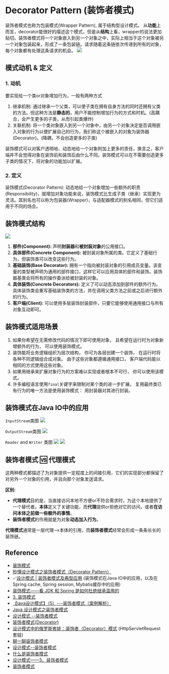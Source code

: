 # Decorator Pattern (装饰者模式)
装饰者模式也称为包装模式(Wrapper Pattern), 属于结构型设计模式。
从**功能**上而言，decorator能很好的描述这个模式，但是从**结构**上看，wrapper的说法更加贴切。装饰者模式将一个对象嵌入到另一个对象之中，实际上相当于这个对象被另一个对象包装起来，形成了一条包装链。请求随着这条链依次传递到所有的对象，每个对象都有处理这条请求的机会。
![](images/DecoratorPattern_CoffeeExample.png)


## 模式动机 & 定义
### 1. 动机
要实现给一个类or对象增加行为，一般有两种方式
1. 继承机制: 通过继承一个父类，可以使子类在拥有自身方法的同时还拥有父类的方法。但这种方法是**静态的**，用户不能控制增加行为的方式和时机。(高耦合，会产生更多的子类，从而引起类爆炸)
2. 关联机制: 将一个类对象嵌入到另一个对象中，由另一个对象决定是否调用嵌入对象的行为以便扩展自己的行为，我们称这个被嵌入的对象为装饰器(Decorator)。(降耦，不会创造更多的子类)

装饰模式可以对客户透明地、动态地给一个对象附加上更多的责任，换言之，客户端并不会觉得对象在装饰前和装饰后由什么不同。装饰模式可以在不需要创造更多子类的情况下，将对象的功能加以扩展。

### 2. 定义
装饰模式(Decorator Pattern): 动态地给一个对象增加一些额外的职责(Responsibility)，就增加对象功能来说，装饰模式比生成子类（继承）实现更为灵活。其别名也可以称为包装器(Wrapper)，与适配器模式的别名相同，但它们适用于不同的场合。


## 装饰模式结构
![](images/Decorator.Structure.png)
1. **部件(Component):** 声明**封装器**和**被封装对象**的公用接口。
2. **具体部件(Concrete Component):** 被封装对象所属的类。它定义了基础行为，但装饰类可以改变这些行为。
3. **基础装饰(Base Decorator):** 拥有一个指向被封装对象的引用成员变量。该变量的类型被声明为通用的部件接口，这样它可以应用具体的部件和装饰。装饰器基类会将所有的操作委派给被封装的对象。
4. **具体装饰(Concrete Decorators):** 定义了可以动态添加到部件的额外行为。具体装饰类会重写基础装饰类的方法，并在调用父类方法之前或之后进行额外的行为。
5. **客户端(Client):** 可以使用多层装饰封装部件，只要它能够使用通用接口与所有对象互动即可。


## 装饰模式适用场景
1. 如果你希望在无需修改代码的情况下即可使用对象， 且希望在运行时为对象新增额外的行为， 可以使用装饰模式。
2. 装饰能将业务逻辑组织为层次结构， 你可为各层创建一个装饰， 在运行时将各种不同逻辑组合成对象。 由于这些对象都遵循通用接口， 客户端代码能以相同的方式使用这些对象。
3. 如果用继承来扩展对象行为的方案难以实现或者根本不可行， 你可以使用该模式。
4. 许多编程语言使用`final`关键字来限制对某个类的进一步扩展。 复用最终类已有行为的唯一方法是使用装饰模式： 用封装器对其进行封装。


## 装饰模式在Java IO中的应用
`InputStream`类图
![](images/DecoratorPattern.InputStream.png)

`OutputStream`类图
![](images/DecoratorPattern.OutputStream.png)

`Reader` and `Writer` 类图
![](images/DecoratorPattern.Reader.png)
![](images/DecoratorPattern.Writer.png)


## 装饰者模式 🆚 代理模式
这两种模式都描述了为对象提供一定程度上的间接引用，它们的实现部分都保留了对另外一个对象的引用，并且向那个对象发送请求。

**区别:**
* **代理模式**目的是，当直接访问本地不方便or不符合需求时，为这个本地提供了一个替代者。**本体**定义了关键功能，而**代理**提供or拒绝对它的访问，或者**在访问本体之前做一些额外的事情**。
* **装饰者模式**的作用就是为对象**动态加入行为**。

**代理模式**通常是一层代理-->本体的引用，而**装饰者模式**经常会形成一条条长长的装饰链。


## Reference
* [装饰模式](https://refactoringguru.cn/design-patterns/decorator)
* [秒懂设计模式之装饰者模式（Decorator Pattern）](https://shusheng007.top/2020/02/16/decorator-pattern/)
* :white_check_mark:[设计模式 | 装饰者模式及典型应用](https://juejin.cn/post/6844903681322647566)  (装饰模式在Java IO中的应用，以及在Spring cache, Spring session, Mybatis缓存中的应用)
* [装饰模式——看 JDK 和 Spring 是如何杜绝继承滥用的](https://ost.51cto.com/posts/682)
* [3. 装饰模式](https://design-patterns.readthedocs.io/zh-cn/latest/structural_patterns/decorator.html)
* [【java设计模式】（5）---装饰者模式（案例解析）](https://www.cnblogs.com/qdhxhz/p/9251083.html)
* [Java 设计模式之装饰者模式](https://segmentfault.com/a/1190000016508992)
* [设计模式 --装饰者模式](https://github.com/aermin/blog/issues/68)
* [装饰者模式(Decorator) ](https://leezhian.com/web/design/decorator)
* [设计模式中的俄罗斯套娃：装饰者（Decorator）模式](https://xxgblog.com/2021/10/19/decorator-pattern/) (HttpServletRequest套娃)
* [聊一聊装饰者模式](https://www.51cto.com/article/740706.html)
* [设计模式--装饰者模式](https://www.jianshu.com/p/a11de1059145)
* [什么是装饰者模式](https://coderunning.fun/2019/12/07/design-pattern/%E8%A3%85%E9%A5%B0%E8%80%85%E6%A8%A1%E5%BC%8F/)
* [设计模式——3、装饰者模式](http://zjwave.com/article/44.html)
* [装饰者模式](https://gentryhuang.com/posts/a708a60d/)